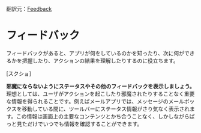 翻訳元：[Feedback](https://developer.apple.com/design/human-interface-guidelines/ios/user-interaction/feedback/)

# フィードバック

フィードバックがあると、アプリが何をしているのかを知ったり、次に何ができるかを把握したり、アクションの結果を理解したりするのに役立ちます。

[スクショ]

**邪魔にならないようにステータスやその他のフィードバックを表示しましょう。** 理想としては、ユーザがアクションを起こしたり邪魔されたりすることなく重要な情報を得られることです。例えばメールアプリでは、メッセージのメールボックスを移動している間に、ツールバーにステータス情報がさり気なく表示されます。この情報は画面上の主要なコンテンツとかち合うことなく、しかしながらぱっと見ただけでいつでも情報を確認することができます。